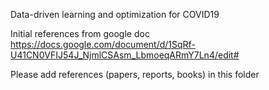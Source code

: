 Data-driven learning and optimization for COVID19

Initial references from google doc 
https://docs.google.com/document/d/1SqRf-U41CN0VFIJ54J_NjmlCSAsm_LbmoeqARmY7Ln4/edit#

Please add references (papers, reports, books) in this folder
